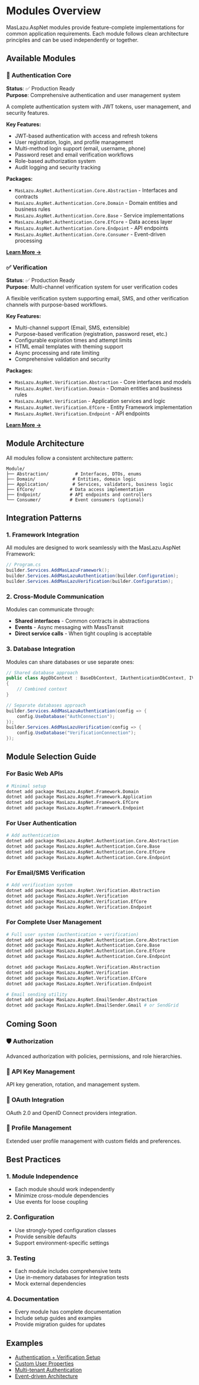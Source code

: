 # Modules Overview

MasLazu.AspNet modules provide feature-complete implementations for common application requirements. Each module follows clean architecture principles and can be used independently or together.

## Available Modules

### 🔐 Authentication Core

**Status**: ✅ Production Ready  
**Purpose**: Comprehensive authentication and user management system

A complete authentication system with JWT tokens, user management, and security features.

**Key Features:**

- JWT-based authentication with access and refresh tokens
- User registration, login, and profile management
- Multi-method login support (email, username, phone)
- Password reset and email verification workflows
- Role-based authorization system
- Audit logging and security tracking

**Packages:**

- `MasLazu.AspNet.Authentication.Core.Abstraction` - Interfaces and contracts
- `MasLazu.AspNet.Authentication.Core.Domain` - Domain entities and business rules
- `MasLazu.AspNet.Authentication.Core.Base` - Service implementations
- `MasLazu.AspNet.Authentication.Core.EfCore` - Data access layer
- `MasLazu.AspNet.Authentication.Core.Endpoint` - API endpoints
- `MasLazu.AspNet.Authentication.Core.Consumer` - Event-driven processing

[**Learn More →**](./authentication/overview.md)

### ✅ Verification

**Status**: ✅ Production Ready  
**Purpose**: Multi-channel verification system for user verification codes

A flexible verification system supporting email, SMS, and other verification channels with purpose-based workflows.

**Key Features:**

- Multi-channel support (Email, SMS, extensible)
- Purpose-based verification (registration, password reset, etc.)
- Configurable expiration times and attempt limits
- HTML email templates with theming support
- Async processing and rate limiting
- Comprehensive validation and security

**Packages:**

- `MasLazu.AspNet.Verification.Abstraction` - Core interfaces and models
- `MasLazu.AspNet.Verification.Domain` - Domain entities and business rules
- `MasLazu.AspNet.Verification` - Application services and logic
- `MasLazu.AspNet.Verification.EfCore` - Entity Framework implementation
- `MasLazu.AspNet.Verification.Endpoint` - API endpoints

[**Learn More →**](./verification/overview.md)

## Module Architecture

All modules follow a consistent architecture pattern:

```
Module/
├── Abstraction/          # Interfaces, DTOs, enums
├── Domain/              # Entities, domain logic
├── Application/         # Services, validators, business logic
├── EfCore/             # Data access implementation
├── Endpoint/           # API endpoints and controllers
└── Consumer/           # Event consumers (optional)
```

## Integration Patterns

### 1. Framework Integration

All modules are designed to work seamlessly with the MasLazu.AspNet Framework:

```csharp
// Program.cs
builder.Services.AddMasLazuFramework();
builder.Services.AddMasLazuAuthentication(builder.Configuration);
builder.Services.AddMasLazuVerification(builder.Configuration);
```

### 2. Cross-Module Communication

Modules can communicate through:

- **Shared interfaces** - Common contracts in abstractions
- **Events** - Async messaging with MassTransit
- **Direct service calls** - When tight coupling is acceptable

### 3. Database Integration

Modules can share databases or use separate ones:

```csharp
// Shared database approach
public class AppDbContext : BaseDbContext, IAuthenticationDbContext, IVerificationDbContext
{
    // Combined context
}

// Separate databases approach
builder.Services.AddMasLazuAuthentication(config => {
    config.UseDatabase("AuthConnection");
});
builder.Services.AddMasLazuVerification(config => {
    config.UseDatabase("VerificationConnection");
});
```

## Module Selection Guide

### For Basic Web APIs

```bash
# Minimal setup
dotnet add package MasLazu.AspNet.Framework.Domain
dotnet add package MasLazu.AspNet.Framework.Application
dotnet add package MasLazu.AspNet.Framework.EfCore
dotnet add package MasLazu.AspNet.Framework.Endpoint
```

### For User Authentication

```bash
# Add authentication
dotnet add package MasLazu.AspNet.Authentication.Core.Abstraction
dotnet add package MasLazu.AspNet.Authentication.Core.Base
dotnet add package MasLazu.AspNet.Authentication.Core.EfCore
dotnet add package MasLazu.AspNet.Authentication.Core.Endpoint
```

### For Email/SMS Verification

```bash
# Add verification system
dotnet add package MasLazu.AspNet.Verification.Abstraction
dotnet add package MasLazu.AspNet.Verification
dotnet add package MasLazu.AspNet.Verification.EfCore
dotnet add package MasLazu.AspNet.Verification.Endpoint
```

### For Complete User Management

```bash
# Full user system (authentication + verification)
dotnet add package MasLazu.AspNet.Authentication.Core.Abstraction
dotnet add package MasLazu.AspNet.Authentication.Core.Base
dotnet add package MasLazu.AspNet.Authentication.Core.EfCore
dotnet add package MasLazu.AspNet.Authentication.Core.Endpoint

dotnet add package MasLazu.AspNet.Verification.Abstraction
dotnet add package MasLazu.AspNet.Verification
dotnet add package MasLazu.AspNet.Verification.EfCore
dotnet add package MasLazu.AspNet.Verification.Endpoint

# Email sending utility
dotnet add package MasLazu.AspNet.EmailSender.Abstraction
dotnet add package MasLazu.AspNet.EmailSender.Gmail # or SendGrid
```

## Coming Soon

### 🛡️ Authorization

Advanced authorization with policies, permissions, and role hierarchies.

### 🔑 API Key Management

API key generation, rotation, and management system.

### 🔗 OAuth Integration

OAuth 2.0 and OpenID Connect providers integration.

### 👤 Profile Management

Extended user profile management with custom fields and preferences.

## Best Practices

### 1. Module Independence

- Each module should work independently
- Minimize cross-module dependencies
- Use events for loose coupling

### 2. Configuration

- Use strongly-typed configuration classes
- Provide sensible defaults
- Support environment-specific settings

### 3. Testing

- Each module includes comprehensive tests
- Use in-memory databases for integration tests
- Mock external dependencies

### 4. Documentation

- Every module has complete documentation
- Include setup guides and examples
- Provide migration guides for updates

## Examples

- [Authentication + Verification Setup](../examples/auth-verification-setup.md)
- [Custom User Properties](../examples/custom-user-properties.md)
- [Multi-tenant Authentication](../examples/multi-tenant-auth.md)
- [Event-driven Architecture](../examples/event-driven-modules.md)
